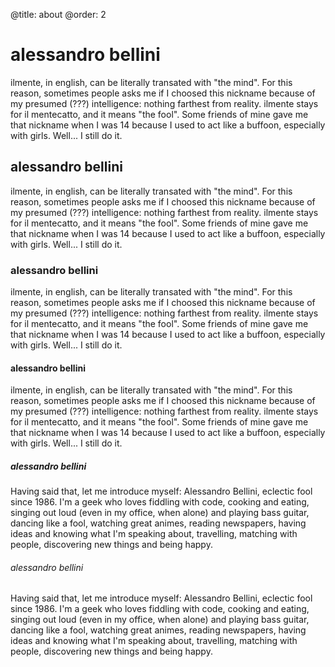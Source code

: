 @title: about
@order: 2

# alessandro bellini

ilmente, in english, can be literally transated with "the mind". For this reason, sometimes people asks me if I 
choosed this nickname because of my presumed (???) intelligence: nothing farthest from reality. 
ilmente stays for il mentecatto, and it means "the fool". 
Some friends of mine gave me that nickname when I was 14 because I used to act like a buffoon, especially with girls. 
Well... I still do it.

## alessandro bellini

ilmente, in english, can be literally transated with "the mind". For this reason, sometimes people asks me if I 
choosed this nickname because of my presumed (???) intelligence: nothing farthest from reality. 
ilmente stays for il mentecatto, and it means "the fool". 
Some friends of mine gave me that nickname when I was 14 because I used to act like a buffoon, especially with girls. 
Well... I still do it.

### alessandro bellini

ilmente, in english, can be literally transated with "the mind". For this reason, sometimes people asks me if I 
choosed this nickname because of my presumed (???) intelligence: nothing farthest from reality. 
ilmente stays for il mentecatto, and it means "the fool". 
Some friends of mine gave me that nickname when I was 14 because I used to act like a buffoon, especially with girls. 
Well... I still do it.


#### alessandro bellini

ilmente, in english, can be literally transated with "the mind". For this reason, sometimes people asks me if I 
choosed this nickname because of my presumed (???) intelligence: nothing farthest from reality. 
ilmente stays for il mentecatto, and it means "the fool". 
Some friends of mine gave me that nickname when I was 14 because I used to act like a buffoon, especially with girls. 
Well... I still do it.


##### alessandro bellini

Having said that, let me introduce myself: Alessandro Bellini, eclectic fool since 1986. 
I'm a geek who loves fiddling with code, cooking and eating, singing out loud (even in my office, when alone) 
and playing bass guitar, dancing like a fool, watching great animes, reading newspapers, 
having ideas and knowing what I'm speaking about, travelling, matching with people, discovering new things and being happy.

###### alessandro bellini

Having said that, let me introduce myself: Alessandro Bellini, eclectic fool since 1986. 
I'm a geek who loves fiddling with code, cooking and eating, singing out loud (even in my office, when alone) 
and playing bass guitar, dancing like a fool, watching great animes, reading newspapers, 
having ideas and knowing what I'm speaking about, travelling, matching with people, discovering new things and being happy.



